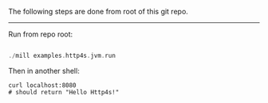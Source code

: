 The following steps are done from root of this git repo.

----
Run from repo root:

```scala

./mill examples.http4s.jvm.run

```

Then in another shell:

```shell
curl localhost:8080
# should return "Hello Http4s!"
```
